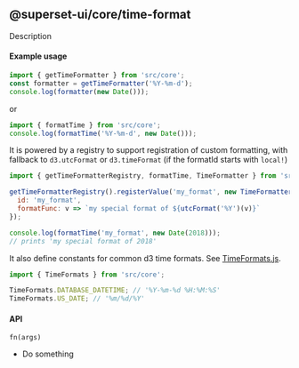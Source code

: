 <!--
Licensed to the Apache Software Foundation (ASF) under one
or more contributor license agreements.  See the NOTICE file
distributed with this work for additional information
regarding copyright ownership.  The ASF licenses this file
to you under the Apache License, Version 2.0 (the
"License"); you may not use this file except in compliance
with the License.  You may obtain a copy of the License at

  http://www.apache.org/licenses/LICENSE-2.0

Unless required by applicable law or agreed to in writing,
software distributed under the License is distributed on an
"AS IS" BASIS, WITHOUT WARRANTIES OR CONDITIONS OF ANY
KIND, either express or implied.  See the License for the
specific language governing permissions and limitations
under the License.
-->

## @superset-ui/core/time-format

Description

#### Example usage

```js
import { getTimeFormatter } from 'src/core';
const formatter = getTimeFormatter('%Y-%m-d');
console.log(formatter(new Date()));
```

or

```js
import { formatTime } from 'src/core';
console.log(formatTime('%Y-%m-d', new Date()));
```

It is powered by a registry to support registration of custom formatting, with fallback to
`d3.utcFormat` or `d3.timeFormat` (if the formatId starts with `local!`)

```js
import { getTimeFormatterRegistry, formatTime, TimeFormatter } from 'src/core';

getTimeFormatterRegistry().registerValue('my_format', new TimeFormatter({
  id: 'my_format',
  formatFunc: v => `my special format of ${utcFormat('%Y')(v)}`
});

console.log(formatTime('my_format', new Date(2018)));
// prints 'my special format of 2018'
```

It also define constants for common d3 time formats. See
[TimeFormats.js](https://github.com/apache-superset/superset-ui/blob/master/packages/superset-ui-time-format/src/TimeFormats.js).

```js
import { TimeFormats } from 'src/core';

TimeFormats.DATABASE_DATETIME; // '%Y-%m-%d %H:%M:%S'
TimeFormats.US_DATE; // '%m/%d/%Y'
```

#### API

`fn(args)`

- Do something
